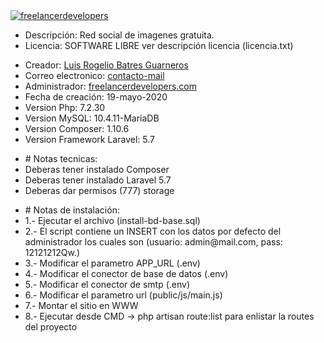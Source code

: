 <a target="_blank" style="align-content: center;"  href="https://freelancerdevelopers.com">
	<img src="https://freelancerdevelopers.com/Recursos/imagen/FreelancerDevelopers.png" alt="freelancerdevelopers" title="freelancerdevelopers">
</a>



<ul>
    <li>Descripción: Red social de imagenes gratuita.</li>
	<li>Licencia: SOFTWARE LIBRE ver descripción licencia (licencia.txt)</li>
</ul>

<ul>
	<li>Creador: <a target="_blank" href="https://mx.linkedin.com/in/luis-rogelio-batres-guarneros-26854950"> Luis Rogelio Batres Guarneros</a></li>
	<li>Correo electronico: <a href="mailto:lbatres@freelancerdevelopers.com">contacto-mail</a></li>
	<li>Administrador: <a target="_blank" href="https://freelancerdevelopers.com"> freelancerdevelopers.com </a></li>
	<li>Fecha de creación: 19-mayo-2020</li>
	<li>Version Php:  7.2.30</li>
	<li>Version MySQL: 10.4.11-MariaDB</li>
	<li>Version Composer: 1.10.6</li>
	<li>Version Framework Laravel: 5.7 </li>
</ul>

<ul>
	<li># Notas tecnicas:</li>
	<li>Deberas tener instalado Composer</li>
	<li>Deberas tener instalado Laravel 5.7</li>
	<li>Deberas dar permisos (777) storage</li>
</ul>


<ul>
	<li># Notas de instalación:</li>
	<li>1.- Ejecutar el archivo (install-bd-base.sql)</li>
	<li>2.- El script contiene un INSERT con los datos por defecto del administrador los cuales son (usuario: admin@mail.com, pass: 12121212Qw.)</li>
	<li>3.- Modificar el parametro APP_URL (.env)</li>
	<li>4.- Modificar el conector de base de datos (.env)</li>
	<li>5.- Modificar el conector de smtp (.env)</li>
	<li>6.- Modificar el parametro url (public/js/main.js)</li>
	<li>7.- Montar el sitio en WWW</li>
	<li>8.- Ejecutar desde CMD -> php artisan route:list para enlistar la routes del proyecto</li>
</ul>









